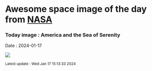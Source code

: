 
# Awesome space image of the day from [NASA](https://api.nasa.gov/)

### Today image : America and the Sea of Serenity
Date : 2024-01-17

![](https://apod.nasa.gov/apod/image/2401/22466-22467anaVantuyne900.jpg)

<small>Latest update : Wed Jan 17 15:13:33 2024</small>
        